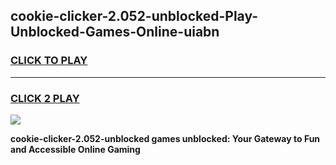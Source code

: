 
## cookie-clicker-2.052-unblocked-Play-Unblocked-Games-Online-uiabn
<h3>
<a href="https://premium76.site?title=cookie-clicker-2.052-unblocked&ref=25A">CLICK TO PLAY</a></h3>
<hr>

<h3>
<a href="https://premium76.site?title=cookie-clicker-2.052-unblocked&ref=25A">CLICK 2 PLAY</a>
  
</h3>

<a href="https://premium76.site?title=cookie-clicker-2.052-unblocked&ref=25A"><img src="https://clearcache.store/games.png"></a>


**cookie-clicker-2.052-unblocked games unblocked: Your Gateway to Fun and Accessible Online Gaming**
